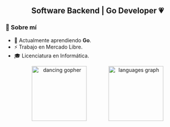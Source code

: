 <h2 align="center"> Software Backend | Go Developer 💗</h2>

### 🧠 Sobre mí
- 🌱 Actualmente aprendiendo **Go**.  
- ⚡ Trabajo en Mercado Libre. 
- 🎓 Licenciatura en Informática.


<div align="center" style="display: flex; justify-content: center; align-items: center; gap: 60px;">
  <img src="https://media.tenor.com/TCMWkxIkF9IAAAAj/dancing-gopher.gif" width="150" alt="dancing gopher" />
  <img src="https://github-readme-stats.vercel.app/api/top-langs?username=AnaVerduguez&locale=es&hide_title=false&layout=compact&card_width=320&langs_count=6&theme=dracula&hide_border=true" height="150" alt="languages graph" />
</div>
